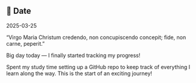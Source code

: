 ## 📅 Date
2025-03-25

“Virgo Maria Christum credendo, non concupiscendo concepit; 
fide, non carne, peperit.”

Big day today — I finally started tracking my progress!

Spent my study time setting up a GitHub repo to keep track of everything I learn along the way. This is the start of an exciting journey!

